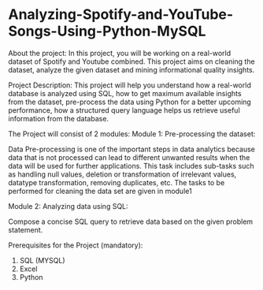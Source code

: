 # Analyzing-Spotify-and-YouTube-Songs-Using-Python-MySQL

About the project:
In this project, you will be working on a real-world dataset of Spotify and Youtube combined. This project aims on cleaning the dataset, analyze the given dataset and mining informational quality insights. 

Project Description: 
This project will help you understand how a real-world database is analyzed using SQL, how to get maximum available insights from the dataset, pre-process the data using Python for a better upcoming performance, how a structured query language helps us retrieve useful information from the database.

The Project will consist of 2 modules:
Module 1: Pre-processing the dataset:

Data Pre-processing is one of the important steps in data analytics because data that is not processed can lead to different unwanted results when the data will be used for further applications. This task includes sub-tasks such as handling null values, deletion or transformation of irrelevant values, datatype transformation, removing duplicates, etc. The tasks to be performed for cleaning the data set are given in module1

Module 2: Analyzing data using SQL:

Compose a concise SQL query to retrieve data based on the given problem statement.

 

Prerequisites for the Project (mandatory): 
1.    SQL (MYSQL)
2.    Excel
3.    Python
